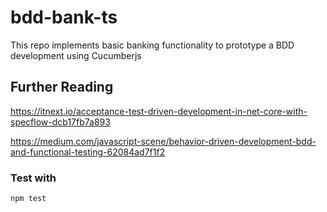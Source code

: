 # bdd-bank-ts

This repo implements basic banking functionality to prototype a BDD development using Cucumberjs

## Further Reading

https://itnext.io/acceptance-test-driven-development-in-net-core-with-specflow-dcb17fb7a893

https://medium.com/javascript-scene/behavior-driven-development-bdd-and-functional-testing-62084ad7f1f2

### Test with

`npm test`